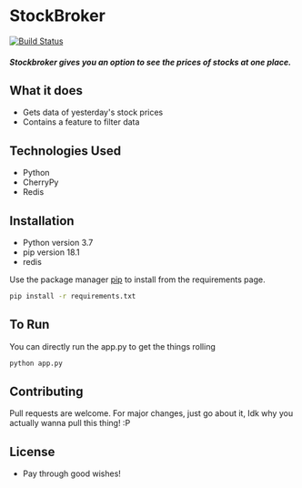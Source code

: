 # StockBroker
[![Build Status](https://travis-ci.org/joemccann/dillinger.svg?branch=master)](https://travis-ci.org/joemccann/dillinger)

##### Stockbroker gives you an option to see the prices of stocks at one place.

## What it does

* Gets data of yesterday's stock prices
* Contains a feature to filter data

## Technologies Used
* Python
* CherryPy
* Redis

## Installation

* Python version 3.7
* pip version 18.1
* redis

Use the package manager [pip](https://pip.pypa.io/en/stable/) to install from the requirements page.

```bash
pip install -r requirements.txt
```

## To Run

You can directly run the app.py to get the things rolling
```bash
python app.py
```

## Contributing
Pull requests are welcome. For major changes, just go about it, Idk why you actually wanna pull this thing! :P

## License
  - Pay through good wishes! 

